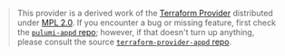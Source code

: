 > This provider is a derived work of the [Terraform Provider](https://github.com/terraform-providers/terraform-provider-appd)
> distributed under [MPL 2.0](https://www.mozilla.org/en-US/MPL/2.0/). If you encounter a bug or missing feature,
> first check the [`pulumi-appd` repo](/issues); however, if that doesn't turn up anything,
> please consult the source [`terraform-provider-appd` repo](https://github.com/terraform-providers/terraform-provider-appd/issues).
